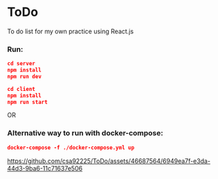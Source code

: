 # ToDo

To do list for my own practice using React.js

### Run:

```json
cd server
npm install
npm run dev
```

```json
cd client
npm install
npm run start
```

OR

### Alternative way to run with docker-compose:

```json
docker-compose -f ./docker-compose.yml up
```



https://github.com/csa92225/ToDo/assets/46687564/6949ea7f-e3da-44d3-9ba6-11c71637e506



